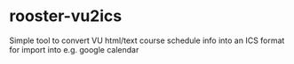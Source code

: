 # rooster-vu2ics
Simple tool to convert VU html/text course schedule info into an ICS format for import into e.g. google calendar
